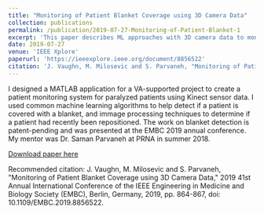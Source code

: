 ```yaml
---
title: "Monitoring of Patient Blanket Coverage using 3D Camera Data"
collection: publications
permalink: /publication/2019-07-27-Monitoring-of-Patient-Blanket-1
excerpt: 'This paper describes ML approaches with 3D camera data to monitor patient blanket coverage in a clinical setting.'
date: 2019-07-27
venue: 'IEEE Xplore'
paperurl: 'https://ieeexplore.ieee.org/document/8856522'
citation: 'J. Vaughn, M. Milosevic and S. Parvaneh, "Monitoring of Patient Blanket Coverage using 3D Camera Data," 2019 41st Annual International Conference of the IEEE Engineering in Medicine and Biology Society (EMBC), Berlin, Germany, 2019, pp. 864-867, doi: 10.1109/EMBC.2019.8856522.'
---
```

I designed a MATLAB application for a VA-supported project to create a patient monitoring system for paralyzed patients using Kinect sensor data. I used common machine learning algorithms to help detect if a patient is covered with a blanket, and immage processing techniques to determine if a patient had recently been repositioned. The work on blanket detection is patent-pending and was presented at the EMBC 2019 annual conference. My mentor was Dr. Saman Parvaneh at PRNA in summer 2018. 

[Download paper here](https://ieeexplore.ieee.org/document/8856522)

Recommended citation: J. Vaughn, M. Milosevic and S. Parvaneh, "Monitoring of Patient Blanket Coverage using 3D Camera Data," 2019 41st Annual International Conference of the IEEE Engineering in Medicine and Biology Society (EMBC), Berlin, Germany, 2019, pp. 864-867, doi: 10.1109/EMBC.2019.8856522.